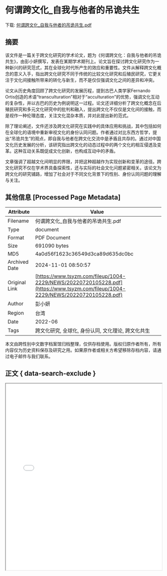 # 何谓跨文化_自我与他者的吊诡共生

<!-- tcd_download_link -->
下载: <a href="何谓跨文化_自我与他者的吊诡共生.pdf" download>何谓跨文化_自我与他者的吊诡共生.pdf</a>
<!-- tcd_download_link_end -->

## 摘要

<!-- tcd_abstract -->
该文件是一篇关于跨文化研究的学术论文，题为《何谓跨文化：自我与他者的吊诡共生》，由彭小妍撰写，发表在某期学术期刊上。论文旨在探讨跨文化研究作为一种新兴的研究范式，其在全球化时代所产生的效应和重要性。文件从解释跨文化概念的意义入手，指出跨文化研究不同于传统的比较文化研究和后殖民研究，它更关注于文化间接触所带来的转化与新生，而不是仅仅强调文化之间的差异和冲突。

论文从历史角度回顾了跨文化研究的发展历程，提到古巴人类学家Fernando Ortis创造的术语“transculturation”相对于“acculturation”的优势，强调文化互动的复杂性，并以古巴的历史为例说明这一过程。论文还详细分析了跨文化概念在后殖民研究和多元文化研究中的批判和融入，提出跨文化不仅仅是文化间的接触，而是视作一种伦理态度，关注文化混杂本质，并对此提出新的范式。

除了理论阐述，文件还涉及跨文化研究在实践中的具体应用和挑战，其中包括如何在全球化的语境中重新审视文化的身份认同问题。作者通过对比东西方哲学，提出“吊诡共生”的观点，即自我与他者在跨文化交流中是矛盾且共存的。通过对中国文化历史发展的分析，该研究指出跨文化的动态过程中的两个文化的相互侵透及变革。这种互动关系既促成文化创新，也构成互动中的矛盾。

文章强调了超越文化间明显的界限，并把这种超越作为实现创新和变革的途径。跨文化研究不仅在学术界具备探索性，还与实际的社会文化问题紧密相关。该论文为跨文化的研究铺路，增加了社会对于不同文化背景下的性别、身份认同问题的理解与关注。

<!-- tcd_abstract_end -->

## 其他信息 [Processed Page Metadata]

| Attribute       | Value                                  |
|-----------------|----------------------------------------|
| Filename        | 何谓跨文化_自我与他者的吊诡共生.pdf                             |
| Type            | document                                 |
| Format          | PDF Document                               |
| Size            | 691090 bytes                           |
| MD5             | 4a0d56f1623c36549d3ca89d635dc0bc                                  |
| Archived Date   | 2024-11-01 08:50:57                             |
| Original Link   | [https://www.tsyzm.com/fileup/1004-2229/NEWS/20220720105228.pdf](https://www.tsyzm.com/fileup/1004-2229/NEWS/20220720105228.pdf)                         |
| Author          | 彭小妍                               |
| Region          | 台湾                               |
| Date            | 2022-06                                 |
| Tags            | 跨文化研究, 全球化, 身份认同, 文化理论, 跨文化共生                                 |

本文由跨性别中文数字档案馆归档整理，仅供存档使用。版权归原作者所有，所有内容仅为历史资料保存及研究之用。如果原作者或相关方希望移除存档内容，请通过电子邮件与我们联系。

## 正文 { data-search-exclude }

<!-- tcd_main_text -->
<iframe src="../何谓跨文化_自我与他者的吊诡共生.pdf" width="100%" height="600px">
    <p>无法显示PDF，请下载查看。</p>
</iframe>
<!-- tcd_main_text_end -->


